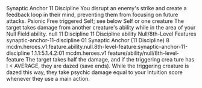 <ability>
  <name>Synaptic Anchor</name>
  <cost>11 Discipline</cost>
  <flavor>You disrupt an enemy&apos;s strike and create a feedback loop in their mind, preventing them from focusing on future attacks.</flavor>
  <keywords>
    <keyword>Psionic</keyword>
  </keywords>
  <type>Free triggered</type>
  <distance>Self; see below</distance>
  <target>Self or one creature</target>
  <trigger>The target takes damage from another creature&apos;s ability while in the area of your Null Field ability.</trigger>
  <metadata>
    <class>null</class>
    <cost>11 Discipline</cost>
    <cost_amount>11</cost_amount>
    <cost_resource>Discipline</cost_resource>
    <feature_type>ability</feature_type>
    <file_dpath>Null/8th-Level Features</file_dpath>
    <item_id>synaptic-anchor-11-discipline</item_id>
    <item_index>01</item_index>
    <item_name>Synaptic Anchor (11 Discipline)</item_name>
    <level>8</level>
    <scc>mcdm.heroes.v1:feature.ability.null.8th-level-feature:synaptic-anchor-11-discipline</scc>
    <scdc>1.1.1:5.1.4.2:01</scdc>
    <source>mcdm.heroes.v1</source>
    <type>feature/ability/null/8th-level-feature</type>
  </metadata>
  <effects>
    <effect type="mundane">The target takes half the damage, and if the triggering crea ture has I &lt; AVERAGE, they are dazed (save ends). While the triggering creature is dazed this way, they take psychic damage equal to your Intuition score whenever they use a main action.</effect>
  </effects>
</ability>
